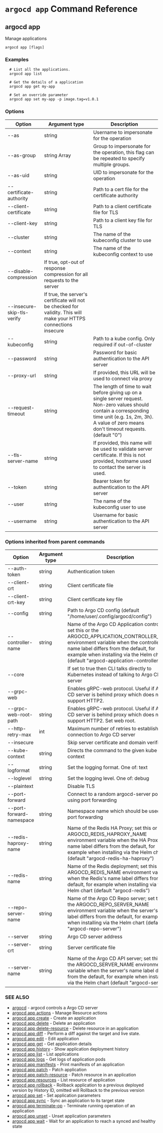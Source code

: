 # `argocd app` Command Reference

## argocd app

Manage applications

```
argocd app [flags]
```

### Examples

```
  # List all the applications.
  argocd app list

  # Get the details of a application
  argocd app get my-app

  # Set an override parameter
  argocd app set my-app -p image.tag=v1.0.1
```

### Options

| Option | Argument type | Description |
| ---------------- | ------ | ---- |
| --as | string | Username to impersonate for the operation |
| --as-group | string Array| Group to impersonate for the operation, this flag can be repeated to specify multiple groups. |
| --as-uid | string | UID to impersonate for the operation |
| --certificate-authority | string | Path to a cert file for the certificate authority |
| --client-certificate | string | Path to a client certificate file for TLS |
| --client-key | string | Path to a client key file for TLS |
| --cluster | string | The name of the kubeconfig cluster to use |
| --context | string | The name of the kubeconfig context to use |
| --disable-compression| If true, opt-out of response compression for all requests to the server |
| --insecure-skip-tls-verify| If true, the server's certificate will not be checked for validity. This will make your HTTPS connections insecure |
| --kubeconfig | string | Path to a kube config. Only required if out-of-cluster |
| --password | string | Password for basic authentication to the API server |
| --proxy-url | string | If provided, this URL will be used to connect via proxy |
| --request-timeout | string | The length of time to wait before giving up on a single server request. Non-zero values should contain a corresponding time unit (e.g. 1s, 2m, 3h). A value of zero means don't timeout requests. (default "0") |
| --tls-server-name | string | If provided, this name will be used to validate server certificate. If this is not provided, hostname used to contact the server is used. |
| --token | string | Bearer token for authentication to the API server |
| --user | string | The name of the kubeconfig user to use |
| --username | string | Username for basic authentication to the API server |

### Options inherited from parent commands

| Option | Argument type | Description |
| ---------------- | ------ | ---- |
| --auth-token | string | Authentication token |
| --client-crt | string | Client certificate file |
| --client-crt-key | string | Client certificate key file |
| --config | string | Path to Argo CD config (default "/home/user/.config/argocd/config") |
| --controller-name | string | Name of the Argo CD Application controller; set this or the ARGOCD_APPLICATION_CONTROLLER_NAME environment variable when the controller's name label differs from the default, for example when installing via the Helm chart (default "argocd-application-controller") |
| --core | |If set to true then CLI talks directly to Kubernetes instead of talking to Argo CD API server |
| --grpc-web | |Enables gRPC-web protocol. Useful if Argo CD server is behind proxy which does not support HTTP2. |
| --grpc-web-root-path | string | Enables gRPC-web protocol. Useful if Argo CD server is behind proxy which does not support HTTP2. Set web root. |
| --http-retry-max | int | Maximum number of retries to establish http connection to Argo CD server |
| --insecure | |Skip server certificate and domain verification |
| --kube-context | string | Directs the command to the given kube-context |
| --logformat | string | Set the logging format. One of: text|json (default "text") |
| --loglevel | string | Set the logging level. One of: debug|info|warn|error (default "info") |
| --plaintext | |Disable TLS |
| --port-forward | |Connect to a random argocd-server port using port forwarding |
| --port-forward-namespace | string | Namespace name which should be used for port forwarding |
| --redis-haproxy-name | string | Name of the Redis HA Proxy; set this or the ARGOCD_REDIS_HAPROXY_NAME environment variable when the HA Proxy's name label differs from the default, for example when installing via the Helm chart (default "argocd-redis-ha-haproxy") |
| --redis-name | string | Name of the Redis deployment; set this or the ARGOCD_REDIS_NAME environment variable when the Redis's name label differs from the default, for example when installing via the Helm chart (default "argocd-redis") |
| --repo-server-name | string | Name of the Argo CD Repo server; set this or the ARGOCD_REPO_SERVER_NAME environment variable when the server's name label differs from the default, for example when installing via the Helm chart (default "argocd-repo-server") |
| --server | string | Argo CD server address |
| --server-crt | string | Server certificate file |
| --server-name | string | Name of the Argo CD API server; set this or the ARGOCD_SERVER_NAME environment variable when the server's name label differs from the default, for example when installing via the Helm chart (default "argocd-server") |

### SEE ALSO

* [argocd](argocd.md)	 - argocd controls a Argo CD server
* [argocd app actions](argocd_app_actions.md)	 - Manage Resource actions
* [argocd app create](argocd_app_create.md)	 - Create an application
* [argocd app delete](argocd_app_delete.md)	 - Delete an application
* [argocd app delete-resource](argocd_app_delete-resource.md)	 - Delete resource in an application
* [argocd app diff](argocd_app_diff.md)	 - Perform a diff against the target and live state.
* [argocd app edit](argocd_app_edit.md)	 - Edit application
* [argocd app get](argocd_app_get.md)	 - Get application details
* [argocd app history](argocd_app_history.md)	 - Show application deployment history
* [argocd app list](argocd_app_list.md)	 - List applications
* [argocd app logs](argocd_app_logs.md)	 - Get logs of application pods
* [argocd app manifests](argocd_app_manifests.md)	 - Print manifests of an application
* [argocd app patch](argocd_app_patch.md)	 - Patch application
* [argocd app patch-resource](argocd_app_patch-resource.md)	 - Patch resource in an application
* [argocd app resources](argocd_app_resources.md)	 - List resource of application
* [argocd app rollback](argocd_app_rollback.md)	 - Rollback application to a previous deployed version by History ID, omitted will Rollback to the previous version
* [argocd app set](argocd_app_set.md)	 - Set application parameters
* [argocd app sync](argocd_app_sync.md)	 - Sync an application to its target state
* [argocd app terminate-op](argocd_app_terminate-op.md)	 - Terminate running operation of an application
* [argocd app unset](argocd_app_unset.md)	 - Unset application parameters
* [argocd app wait](argocd_app_wait.md)	 - Wait for an application to reach a synced and healthy state


